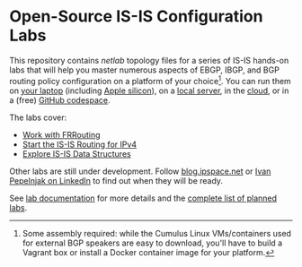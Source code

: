 # Open-Source IS-IS Configuration Labs

This repository contains _netlab_ topology files for a series of IS-IS hands-on labs that will help you master numerous aspects of EBGP,  IBGP, and BGP routing policy configuration on a platform of your choice[^PC]. You can run them on [your laptop](https://netlab.tools/install/ubuntu-vm/) (including [Apple silicon](https://blog.ipspace.net/2024/03/netlab-bgp-apple-silicon.html)), on a [local server](https://netlab.tools/install/ubuntu/), in the [cloud](https://netlab.tools/install/cloud/), or in a (free) [GitHub codespace](https://isis.bgplabs.net/4-codespaces/).

The labs cover:

* [Work with FRRouting](basic/0-frrouting)
* [Start the IS-IS Routing for IPv4](basic/1-simple-ipv4)
* [Explore IS-IS Data Structures](basic/2-explore)

Other labs are still under development. Follow [blog.ipspace.net](https://blog.ipspace.net/) or [Ivan Pepelnjak on LinkedIn](https://www.linkedin.com/in/ivanpepelnjak/) to find out when they will be ready.

See [lab documentation](https://isis.bgplabs.net/) for more details and the [complete list of planned labs](https://isis.bgplabs.net/3-upcoming/).

[^PC]: Some assembly required: while the Cumulus Linux VMs/containers used for external BGP speakers are easy to download, you'll have to build a Vagrant box or install a Docker container image for your platform.